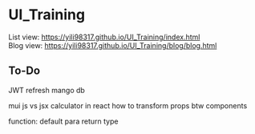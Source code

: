 # UI_Training
List view:
https://yili98317.github.io/UI_Training/index.html  
Blog view:
https://yili98317.github.io/UI_Training/blog/blog.html


## To-Do
JWT refresh
mango db





mui
js vs jsx
calculator in react
how to transform props btw components





































function:
    default para
    return type
